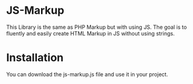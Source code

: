 # JS-Markup
This Library is the same as PHP Markup but with using JS. The goal is to fluently and easily create HTML Markup in JS without using strings.

# Installation
You can download the js-markup.js file and use it in your project.

